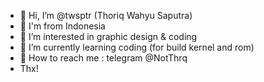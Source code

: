 - 👋 Hi, I’m @twsptr (Thoriq Wahyu Saputra)
- 🏡 I'm from Indonesia
- 👀 I’m interested in graphic design & coding
- 🌱 I’m currently learning coding (for build kernel and rom)
- 📱 How to reach me : telegram @NotThrq
- Thx!
  

<!---
twsptr/twsptr is a ✨ special ✨ repository because its `README.md` (this file) appears on your GitHub profile.
You can click the Preview link to take a look at your changes.
--->
